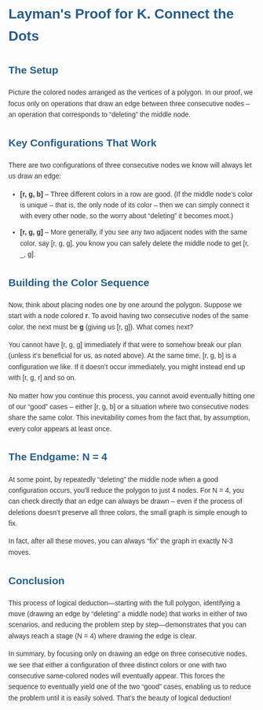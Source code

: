 <!DOCTYPE html>
<html lang="en">
<head>
  <meta charset="UTF-8">
  <title>Layman's Proof for K. Connect the Dots</title>
  <style>
    body {
      font-family: Arial, sans-serif;
      margin: 2em;
      line-height: 1.6;
      color: #333;
    }
    h1, h2 {
      color: #2a5d84;
    }
    p, li {
      margin-bottom: 0.75em;
    }
    .example {
      background: #f4f4f4;
      padding: 10px;
      border-left: 4px solid #2a5d84;
      margin: 1em 0;
    }
  </style>
</head>
<body>
  <h1>Layman's Proof for K. Connect the Dots</h1>

  <h2>The Setup</h2>
  <p>
    Picture the colored nodes arranged as the vertices of a polygon. In our proof, we focus only on operations that draw an edge between three consecutive nodes – an operation that corresponds to “deleting” the middle node.
  </p>

  <h2>Key Configurations That Work</h2>
  <p>
    There are two configurations of three consecutive nodes we know will always let us draw an edge:
  </p>
  <ul>
    <li>
      <strong>[r, g, b]</strong> – Three different colors in a row are good. (If the middle node’s color is unique – that is, the only node of its color – then we can simply connect it with every other node, so the worry about “deleting” it becomes moot.)
    </li>
    <li>
      <strong>[r, g, g]</strong> – More generally, if you see any two adjacent nodes with the same color, say [r, g, g], you know you can safely delete the middle node to get [r, _, g].
    </li>
  </ul>

  <h2>Building the Color Sequence</h2>
  <p>
    Now, think about placing nodes one by one around the polygon. Suppose we start with a node colored <strong>r</strong>. To avoid having two consecutive nodes of the same color, the next must be <strong>g</strong> (giving us [r, g]). What comes next?
  </p>
  <p>
    You cannot have [r, g, g] immediately if that were to somehow break our plan (unless it’s beneficial for us, as noted above). At the same time, [r, g, b] is a configuration we like. If it doesn’t occur immediately, you might instead end up with [r, g, r] and so on.
  </p>
  <p>
    No matter how you continue this process, you cannot avoid eventually hitting one of our “good” cases – either [r, g, b] or a situation where two consecutive nodes share the same color. This inevitability comes from the fact that, by assumption, every color appears at least once.
  </p>

  <h2>The Endgame: N = 4</h2>
  <p>
    At some point, by repeatedly “deleting” the middle node when a good configuration occurs, you’ll reduce the polygon to just 4 nodes. For N = 4, you can check directly that an edge can always be drawn – even if the process of deletions doesn’t preserve all three colors, the small graph is simple enough to fix.
  </p>
  <p>
    In fact, after all these moves, you can always “fix” the graph in exactly N-3 moves.
  </p>

  <h2>Conclusion</h2>
  <p>
    This process of logical deduction—starting with the full polygon, identifying a move (drawing an edge by “deleting” a middle node) that works in either of two scenarios, and reducing the problem step by step—demonstrates that you can always reach a stage (N = 4) where drawing the edge is clear.
  </p>
  <p>
    In summary, by focusing only on drawing an edge on three consecutive nodes, we see that either a configuration of three distinct colors or one with two consecutive same-colored nodes will eventually appear. This forces the sequence to eventually yield one of the two “good” cases, enabling us to reduce the problem until it is easily solved. That’s the beauty of logical deduction!
  </p>
</body>
</html>
